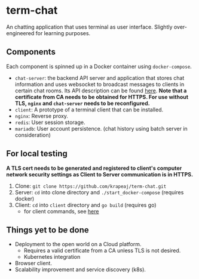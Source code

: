 # term-chat

An chatting application that uses terminal as user interface. Slightly over-engineered for learning purposes.

## Components

Each component is spinned up in a Docker container using `docker-compose`.

* `chat-server`: the backend API server and application that stores chat information and uses websocket to broadcast messages to clients in certain chat rooms. Its API description can be found [here](https://github.com/krapeaj/term-chat/blob/master/chat-server/README.md). **Note that a certificate from CA needs to be obtained for HTTPS. For use without TLS, `nginx` and `chat-server` needs to be reconfigured.**
* `client`: A prototype of a terminal client that can be installed.
* `nginx`: Reverse proxy.
* `redis`: User session storage.
* `mariadb`: User account persistence. (chat history using batch server in consideration)

## For local testing

**A TLS cert needs to be generated and registered to client's computer network security settings as Client to Server communication is in HTTPS.**

1. Clone: `git clone https://github.com/krapeaj/term-chat.git`
2. Server: `cd` into clone directory and `./start_docker-compose` (requires docker)
3. Client: `cd` into `client` directory and `go build` (requires go)
    - for client commands, see [here](https://github.com/krapeaj/term-chat/blob/master/client/README.md)

## Things yet to be done 
* Deployment to the open world on a Cloud platform.
    - Requires a valid certificate from a CA unless TLS is not desired.
    - Kubernetes integration
* Browser client.
* Scalability improvement and service discovery (k8s).


